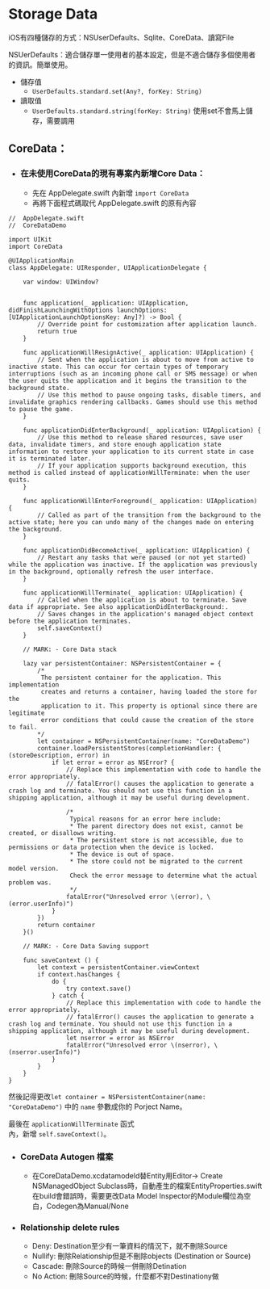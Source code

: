 # Storage Data

iOS有四種儲存的方式：NSUserDefaults、Sqlite、CoreData、讀寫File

NSUerDefaults：適合儲存單一使用者的基本設定，但是不適合儲存多個使用者的資訊。簡單使用。

* 儲存值
  * `UserDefaults.standard.set(Any?, forKey: String)`
* 讀取值
  * `UserDefaults.standard.string(forKey: String)`
    使用set不會馬上儲存，需要調用

## CoreData：

* ### 在未使用CoreData的現有專案內新增Core Data：

  * 先在 AppDelegate.swift 內新增 `import CoreData`
  * 再將下面程式碼取代 AppDelegate.swift 的原有內容

```
//  AppDelegate.swift
//  CoreDataDemo

import UIKit
import CoreData

@UIApplicationMain
class AppDelegate: UIResponder, UIApplicationDelegate {

    var window: UIWindow?


    func application(_ application: UIApplication, didFinishLaunchingWithOptions launchOptions: [UIApplicationLaunchOptionsKey: Any]?) -> Bool {
        // Override point for customization after application launch.
        return true
    }

    func applicationWillResignActive(_ application: UIApplication) {
        // Sent when the application is about to move from active to inactive state. This can occur for certain types of temporary interruptions (such as an incoming phone call or SMS message) or when the user quits the application and it begins the transition to the background state.
        // Use this method to pause ongoing tasks, disable timers, and invalidate graphics rendering callbacks. Games should use this method to pause the game.
    }

    func applicationDidEnterBackground(_ application: UIApplication) {
        // Use this method to release shared resources, save user data, invalidate timers, and store enough application state information to restore your application to its current state in case it is terminated later.
        // If your application supports background execution, this method is called instead of applicationWillTerminate: when the user quits.
    }

    func applicationWillEnterForeground(_ application: UIApplication) {
        // Called as part of the transition from the background to the active state; here you can undo many of the changes made on entering the background.
    }

    func applicationDidBecomeActive(_ application: UIApplication) {
        // Restart any tasks that were paused (or not yet started) while the application was inactive. If the application was previously in the background, optionally refresh the user interface.
    }

    func applicationWillTerminate(_ application: UIApplication) {
        // Called when the application is about to terminate. Save data if appropriate. See also applicationDidEnterBackground:.
        // Saves changes in the application's managed object context before the application terminates.
        self.saveContext()
    }

    // MARK: - Core Data stack

    lazy var persistentContainer: NSPersistentContainer = {
        /*
         The persistent container for the application. This implementation
         creates and returns a container, having loaded the store for the
         application to it. This property is optional since there are legitimate
         error conditions that could cause the creation of the store to fail.
        */
        let container = NSPersistentContainer(name: "CoreDataDemo")
        container.loadPersistentStores(completionHandler: { (storeDescription, error) in
            if let error = error as NSError? {
                // Replace this implementation with code to handle the error appropriately.
                // fatalError() causes the application to generate a crash log and terminate. You should not use this function in a shipping application, although it may be useful during development.

                /*
                 Typical reasons for an error here include:
                 * The parent directory does not exist, cannot be created, or disallows writing.
                 * The persistent store is not accessible, due to permissions or data protection when the device is locked.
                 * The device is out of space.
                 * The store could not be migrated to the current model version.
                 Check the error message to determine what the actual problem was.
                 */
                fatalError("Unresolved error \(error), \(error.userInfo)")
            }
        })
        return container
    }()

    // MARK: - Core Data Saving support

    func saveContext () {
        let context = persistentContainer.viewContext
        if context.hasChanges {
            do {
                try context.save()
            } catch {
                // Replace this implementation with code to handle the error appropriately.
                // fatalError() causes the application to generate a crash log and terminate. You should not use this function in a shipping application, although it may be useful during development.
                let nserror = error as NSError
                fatalError("Unresolved error \(nserror), \(nserror.userInfo)")
            }
        }
    }
}
```

然後記得更改`let container = NSPersistentContainer(name: "CoreDataDemo")` 中的 `name` 參數成你的 Porject Name。

最後在 `applicationWillTerminate` 函式  
  內，新增 `self.saveContext()`。

* ### CoreData Autogen 檔案

  * 在CoreDataDemo.xcdatamodeld替Entity用Editor-&gt; Create NSManagedObject Subclass時，自動產生的檔案EntityProperties.swift在build會錯誤時，需要更改Data Model Inspector的Module欄位為空白，Codegen為Manual/None
* ### Relationship delete rules

  * Deny: Destination至少有一筆資料的情況下，就不刪除Source
  * Nullify:  刪除Relationship但是不刪除objects \(Destination or Source\)
  * Cascade: 刪除Source的時候一併刪除Detination
  * No Action: 刪除Source的時候，什麼都不對Destinationy做



